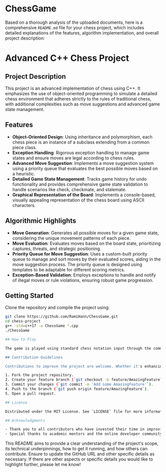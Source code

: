 # ChessGame
Based on a thorough analysis of the uploaded documents, here is a comprehensive `README.md` file for your chess project, which includes detailed explanations of the features, algorithm implementation, and overall project description:

# Advanced C++ Chess Project

## Project Description
This project is an advanced implementation of chess using C++. It emphasizes the use of object-oriented programming to simulate a detailed chess environment that adheres strictly to the rules of traditional chess, with additional complexities such as move suggestions and advanced game state management.

## Features

- **Object-Oriented Design**: Using inheritance and polymorphism, each chess piece is an instance of a subclass extending from a common piece class.
- **Exception Handling**: Rigorous exception handling to manage game states and ensure moves are legal according to chess rules.
- **Advanced Move Suggestion**: Implements a move suggestion system using a priority queue that evaluates the best possible moves based on a heuristic.
- **Detailed Game State Management**: Tracks game history for undo functionality and provides comprehensive game state validation to handle scenarios like check, checkmate, and stalemate.
- **Graphical Representation of the Board**: Implements a console-based, visually appealing representation of the chess board using ASCII characters.

## Algorithmic Highlights

- **Move Generation**: Generates all possible moves for a given game state, considering the unique movement patterns of each piece.
- **Move Evaluation**: Evaluates moves based on the board state, prioritizing captures, threats, and strategic positioning.
- **Priority Queue for Move Suggestion**: Uses a custom-built priority queue to manage and sort moves by their evaluated scores, aiding in the move suggestion process. The priority queue is designed using templates to be adaptable for different scoring metrics.
- **Exception-Based Validation**: Employs exceptions to handle and notify of illegal moves or rule violations, ensuring robust game progression.

## Getting Started

Clone the repository and compile the project using:

```bash
git clone https://github.com/RamiHann/ChessGame.git
cd chess-project
g++ -std=c++17 -o ChessGame *.cpp
./ChessGame

## How to Play

The game is played using standard chess notation input through the command line. Players take turns inputting their moves, which are validated in real-time by the game's engine.

## Contribution Guidelines

Contributions to improve the project are welcome. Whether it's enhancing the algorithm, adding new features, or fixing bugs, your input is appreciated.

1. Fork the project repository.
2. Create your feature branch (`git checkout -b feature/AmazingFeature`).
3. Commit your changes (`git commit -m 'Add some AmazingFeature'`).
4. Push to the branch (`git push origin feature/AmazingFeature`).
5. Open a pull request.

## License

Distributed under the MIT License. See `LICENSE` file for more information.

## Acknowledgments

- Thank you to all contributors who have invested their time in improving this chess engine.
- Special thanks to academic mentors and the online developer community for their continuous support and guidance.
```

This README aims to provide a clear understanding of the project's scope, its technical underpinnings, how to get it running, and how others can contribute. Ensure to update the GitHub URL and other specific details as necessary. If there are other aspects or specific details you would like to highlight further, please let me know!